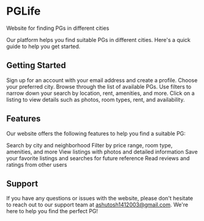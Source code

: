 # PGLife
Website for finding PGs in different cities

Our platform helps you find suitable PGs in different cities. Here's a quick guide to help you get started.

## Getting Started
Sign up for an account with your email address and create a profile.
Choose your preferred city.
Browse through the list of available PGs.
Use filters to narrow down your search by location, rent, amenities, and more.
Click on a listing to view details such as photos, room types, rent, and availability.

## Features
Our website offers the following features to help you find a suitable PG:

Search by city and neighborhood
Filter by price range, room type, amenities, and more
View listings with photos and detailed information
Save your favorite listings and searches for future reference
Read reviews and ratings from other users

## Support
If you have any questions or issues with the website, please don't hesitate to reach out to our support team at ashutosh1412003@gmail.com. We're here to help you find the perfect PG!
